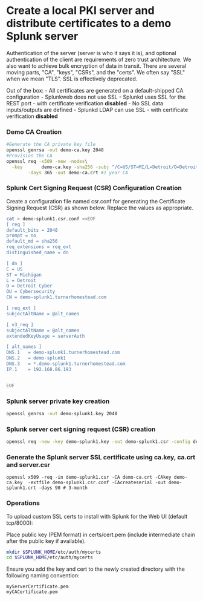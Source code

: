 # Create a local PKI server and distribute certificates to a demo Splunk server

Authentication of the server (server is who it says it is), and optional authentication of the client are requirements of zero trust architecture. We also want to achieve bulk encryption of data in transit. There are several moving parts, "CA", "keys", "CSRs", and the "certs". We often say "SSL" when we mean "TLS". SSL is effectively deprecated.

Out of the box:
        - All certificates are generated on a default-shipped CA configuration
        - Splunkweb does not use SSL
        - Splunkd uses SSL for the REST port - with certificate verification **disabled**
        - No SSL data inputs/outputs are defined
        - Splunkd LDAP can use SSL - with certificate verification **disabled**


### Demo CA Creation
```bash
#Generate the CA private key file
openssl genrsa -out demo-ca.key 2048
#Provision the CA
openssl req -x509 -new -nodes\
  -key       demo-ca.key -sha256 -subj "/C=US/ST=MI/L=Detroit/O=Detroit Cyber/OU=Cybersecurity/CN=demo-ca"\
        -days 365 -out demo-ca.crt #1 year CA

```
### Splunk Cert Signing Request (CSR) Configuration Creation
Create a configuration file named <server>csr.conf for generating the Certificate Signing Request (CSR) as shown below. Replace the values as appropriate. 



```bash
cat > demo-splunk1.csr.conf <<EOF
[ req ]
default_bits = 2048
prompt = no
default_md = sha256
req_extensions = req_ext
distinguished_name = dn

[ dn ]
C = US
ST = Michigan
L = Detroit
O = Detroit Cyber
OU = Cybersecurity
CN = demo-splunk1.turnerhomestead.com

[ req_ext ]
subjectAltName = @alt_names

[ v3_req ]
subjectAltName = @alt_names
extendedKeyUsage = serverAuth

[ alt_names ]
DNS.1   = demo-splunk1.turnerhomestead.com
DNS.2   = demo-splunk1
DNS.3   = *.demo-splunk1.turnerhomestead.com
IP.1    = 192.168.86.193


EOF
```
### Splunk server private key creation

```bash
openssl genrsa -out demo-splunk1.key 2048
```

### Splunk server cert signing request (CSR) creation

```bash
openssl req -new -key demo-splunk1.key -out demo-splunk1.csr -config demo-splunk1.csr.conf
```
### Generate the Splunk server SSL certificate using ca.key, ca.crt and server.csr
```
openssl x509 -req -in demo-splunk1.csr -CA demo-ca.crt -CAkey demo-ca.key  -extfile demo-splunk1.csr.conf -CAcreateserial -out demo-splunk1.crt -days 90 # 3-month 
```

### Operations

To upload custom SSL certs to install with Splunk for the Web UI (default tcp/8000):

Place public key (PEM format) in certs/cert.pem (include intermediate chain after the public key if available).

```bash
mkdir $SPLUNK_HOME/etc/auth/mycerts
cd $SPLUNK_HOME/etc/auth/mycerts
```

Ensure you add the key and cert to the newly created directory with the following naming convention:

```
myServerCertificate.pem
myCACertificate.pem
```

